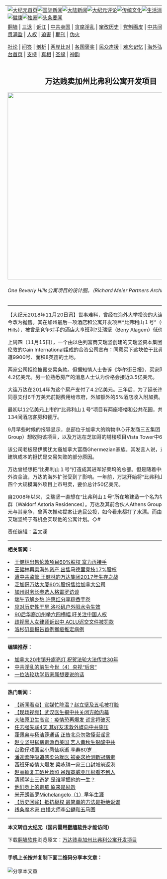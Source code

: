 <a name="1" id="1" target="_blank"></a><span id="1"></span>
<table align=center border="0"><tr><td colspan="2" VALIGN=TOP><a href="https://github.com/jvegqd373/djy/blob/master/gb/nf1351518.md#1"><img src="https://raw.githubusercontent.com/jvegqd373/www/master/t/djy/1.jpg" title="大纪元首页" alt="大纪元首页"></a><a href="https://github.com/jvegqd373/djy/blob/master/gb/n24hr.md#1"><img src="https://raw.githubusercontent.com/jvegqd373/www/master/t/djy/3.jpg" title="国际新闻" alt="国际新闻"></a><a href="https://github.com/jvegqd373/djy/blob/master/gb/nsc413.md#1"><img src="https://raw.githubusercontent.com/jvegqd373/www/master/t/djy/4.jpg" title="大陆新闻" alt="大陆新闻"></a><a href="https://github.com/jvegqd373/djy/blob/master/gb/news392.md#1"><img src="https://raw.githubusercontent.com/jvegqd373/www/master/t/djy/5.jpg" title="大纪元评论" alt="大纪元评论"></a><a href="https://github.com/jvegqd373/djy/blob/master/gb/news2007.md#1"><img src="https://raw.githubusercontent.com/jvegqd373/www/master/t/djy/6.jpg" title="传统文化" alt="传统文化"></a><a href="https://github.com/jvegqd373/djy/blob/master/gb/news2008.md#1"><img src="https://raw.githubusercontent.com/jvegqd373/www/master/t/djy/7.jpg" title="生活消费" alt="生活消费"></a><a href="https://github.com/jvegqd373/djy/blob/master/gb/ncyule.md#1"><img src="https://raw.githubusercontent.com/jvegqd373/www/master/t/djy/8.jpg" title="娱乐休闲" alt="娱乐休闲"></a><a href="https://github.com/jvegqd373/djy/blob/master/gb/nsc1002.md#1"><img src="https://raw.githubusercontent.com/jvegqd373/www/master/t/djy/9.jpg" title="健康" alt="健康"></a><a href="https://github.com/jvegqd373/djy/blob/master/gb/nf6092.md#1"><img src="https://raw.githubusercontent.com/jvegqd373/www/master/t/djy/10a.jpg" title="独家" alt="独家"></a><a href="https://github.com/jvegqd373/djy/blob/master/gb/nf4514.md#1"><img src="https://raw.githubusercontent.com/jvegqd373/www/master/t/djy/12a.jpg" title="头条要闻" alt="头条要闻"></a></td></tr>
<tr><td colspan="2" VALIGN=TOP><a target="_blank" href="https://github.com/jvegqd373/www/blob/master/README.md?zsrh#1">翻墙</a> | <a target="_blank" href="https://github.com/jvegqd373/djy/blob/master/gb/nf5657.md#1">三退</a> | <a target="_blank" href="https://github.com/jvegqd373/djy/blob/master/gb/nf6124.md#1">诉江</a> | <a target="_blank" href="https://github.com/jvegqd373/djy/blob/master/gb/nf1176117.md#1">中共卖国</a> | <a target="_blank" href="https://github.com/jvegqd373/djy/blob/master/gb/nf5773.md#1">贪腐淫乱</a> | <a target="_blank" href="https://github.com/jvegqd373/djy/blob/master/gb/nf1176115.md#1">窜改历史</a> | <a target="_blank" href="https://github.com/jvegqd373/djy/blob/master/gb/nf1176107.md#1">党魁画皮</a> | <a target="_blank" href="https://github.com/jvegqd373/djy/blob/master/gb/nf1320400.md#1">中共间谍</a> | <a target="_blank" href="https://github.com/jvegqd373/djy/blob/master/gb/nf1176114.md#1">破坏传统</a> | <a target="_blank" href="https://github.com/jvegqd373/ntdtv/blob/master/gb/prog447_1.md#1">恶贯满盈</a> | <a target="_blank" href="https://github.com/jvegqd373/djy/blob/master/gb/ncid278.md#1">人权</a> | <a target="_blank" href="https://github.com/jvegqd373/djy/blob/master/gb/nf1176111.md#1">迫害</a> | <a target="_blank" href="https://gitlab.com/szzdlab/mh-qikan/blob/master/README.md#1">期刊</a> | <a target="_blank" href="https://github.com/jvegqd373/djy/blob/master/gb/nf5562.md#1">伪火</a></p><p><a target="_blank" href="https://github.com/jvegqd373/djy/blob/master/gb/9p.md#1">社论</a> | <a target="_blank" href="https://github.com/jvegqd373/djy/blob/master/gb/nf4378.md#1">问答</a> | <a target="_blank" href="https://github.com/jvegqd373/djy/blob/master/gb/nf5792.md#1">剖析</a> | <a target="_blank" href="https://github.com/jvegqd373/djy/blob/master/gb/nf5735.md#1">两岸比对</a> | <a target="_blank" href="https://github.com/jvegqd373/djy/blob/master/gb/nf6119.md#1">各国褒奖</a> | <a target="_blank" href="https://github.com/jvegqd373/djy/blob/master/gb/nf6120.md#1">民众声援</a> | <a target="_blank" href="https://github.com/jvegqd373/djy/blob/master/gb/nf1188594.md#1">难忘记忆</a> | <a target="_blank" href="https://github.com/jvegqd373/djy/blob/master/gb/nf3180.md#1">海外弘传</a> | <a target="_blank" href="https://github.com/jvegqd373/djy/blob/master/gb/nf5410.md#1">万人上访</a> | <a target="_blank" href="https://github.com/jvegqd373/www/blob/master/README.md?zsrh#1">平台首页</a> | <a target="_blank" href="https://github.com/jvegqd373/djy/blob/master/gb/nf4386.md#1">支持</a> | <a target="_blank" href="https://github.com/jvegqd373/djy/blob/master/gb/nf4389.md#1">真相</a> | <a target="_blank" href="https://github.com/jvegqd373/djy/blob/master/gb/nf5790.md#1">圣缘</a> | <a target="_blank" href="https://github.com/jvegqd373/djy/blob/master/gb/nf4786.md#1">神韵</a></td></tr>
<tr><td VALIGN=TOP width="626"><h2 align=center>万达贱卖加州比弗利公寓开发项目</h2>
<img width="600" src="https://i.epochtimes.com/assets/uploads/2018/11/10_2.0.0-600x400.jpg" />
<h6>One Beverly Hills公寓项目的设计图。（Richard Meier Partners Architects提供）
</h6>
<hr>
<p>【大纪元2018年11月20日讯】世事难料，曾经在海外大举投资的<ahref="https://github.com/jvegqd373/djy/blob/master/gb/tag/%E5%A4%A7%E8%BF%9E%E4%B8%87%E8%BE%BE%E9%9B%86%E5%9B%A2.md#1">大连万达集团</a>，如今改为<ahref="https://github.com/jvegqd373/djy/blob/master/gb/tag/%E6%8A%9B%E5%94%AE.md#1">抛售</a>。其在加州最后一项酒店和公寓开发项目“<ahref="https://github.com/jvegqd373/djy/blob/master/gb/tag/%E6%AF%94%E5%BC%97%E5%88%A9%E5%B1%B1%EF%BC%91%E5%8F%B7.md#1">比弗利山１号</a>”（One Beverly Hills），被曾是竞争对手的酒店大亨班利?艾瑞坚（Beny Alagem）低价买下。</p>
<p>上周四（11月15日），一个由以色列富商艾瑞坚创建的艾瑞坚资本集团，和总部位于伦敦的Cain International组成的合资公司宣布：同意买下这块位于比弗利山威尔谢大道9900号、面积8英亩的土地。</p>
<p>两家公司拒绝披露交易条款。但据知情人士告诉《华尔街日报》，买家同意支付超过4.2亿美元。另一位熟悉房产的消息人士认为价格会接近3.5亿美元。</p>
<p>大连万达在2014年为这个房产支付了4.2亿美元。三年后，为了延长许可证，该公司同意支付6千万美元前期费用给市府，外加额外的5%酒店收入附加费。</p>
<p>最初以12亿美元上市的“<ahref="https://github.com/jvegqd373/djy/blob/master/gb/tag/%E6%AF%94%E5%BC%97%E5%88%A9%E5%B1%B1%EF%BC%91%E5%8F%B7.md#1">比弗利山１号</a>”项目有两座塔楼和公共花园，共193间公寓、134间酒店客房和餐厅。</p>
<p>9月早些时候的报导显示，总部位于加拿大的购物中心开发商三五集团（Triple Five Group）想收购该项目，以及万达在芝加哥的塔楼项目Vista Tower中60%的股份。</p>
<p>该公司老板是伊朗犹太裔加拿大富商Ghermezian家族。其发言人说，对利率上升和建筑成本的担忧是交易失败的部分原因。</p>
<p>万达曾经想把“比弗利山１号”打造成其进军好莱坞的总部。但是随着中共政府收紧海外资金流，万达的海外扩张受到了影响。一年前，万达开始将“比弗利山１号”和其它四个大规模海外项目上市甩卖，要价总计50亿美元。</p>
<p>自2008年以来，艾瑞坚一直想在“比弗利山１号”所在地建造一个名为华尔道夫的公寓群（Waldorf Astoria Residences）。万达及其前合伙人Athens Group花了数百万美元与其竞争，曾两次推动提案让选民公投，如今看来都打了水漂。而由于万达撤离，艾瑞坚终于有机会实现他的公寓计划。◇#</p>
<p>责任编辑：孟文澜</p>

<hr>


<strong>相关新闻：</strong>
<li><a href="https://github.com/jvegqd373/djy/blob/master/gb/18/1/17/n10065305.md#1">王健林出售伦敦项目60%股权 富力再接手</a></li>
<li><a href="https://github.com/jvegqd373/djy/blob/master/gb/18/2/14/n10144097.md#1">王健林再卖海外资产 出售马德里竞技17%股权</a></li>
<li><a href="https://github.com/jvegqd373/djy/blob/master/gb/18/2/20/n10158480.md#1">遭中共监管 王健林的万达集团2017年生存之战</a></li>
<li><a href="https://github.com/jvegqd373/djy/blob/master/gb/18/9/21/n10732101.md#1">芝加哥万达大厦60%股份售给加拿大公司</a></li>
<li><a href="https://github.com/jvegqd373/djy/blob/master/gb/22/6/3/n13751344.md#1">加州财务长参选人格雷罗访谈</a></li>
<li><a href="https://github.com/jvegqd373/djy/blob/master/gb/22/6/3/n13751332.md#1">端午节解乡愁 许惠红分享粽香芋卷</a></li>
<li><a href="https://github.com/jvegqd373/djy/blob/master/gb/22/6/3/n13751293.md#1">应对历史性干旱 洛杉矶户外限水令生效</a></li>
<li><a href="https://github.com/jvegqd373/djy/blob/master/gb/22/6/2/n13751281.md#1">90后华裔加州举六四横幅 吁关注中国人权</a></li>
<li><a href="https://github.com/jvegqd373/djy/blob/master/gb/22/6/2/n13751279.md#1">歧视黑人女律师诉讼中 ACLU迟交文件被罚款</a></li>
<li><a href="https://github.com/jvegqd373/djy/blob/master/gb/22/6/2/n13751233.md#1">洛杉矶县报告首例猴痘推定病例</a></li>
<hr>


<strong>编辑推荐：</strong>
<li><a href="https://github.com/ychojm359/ntdtv/blob/master/gb/2022/05/01/a103414939.md#1" target="_blank">加拿大20市镇升旗亮灯 祝贺法轮大法传世30年</a></li><li><a href="https://github.com/tsiac2612/djy/blob/master/gb/18/3/21/n10237420.md#1" target="_blank">中共淫乱的前生今世（4）央视“后宫”</a></li><li><a href="https://github.com/tsiac2612/djy/blob/master/gb/17/6/26/n9322928.md#1" target="_blank">一位法轮功学员家属想要说的话</a></li>
<hr>

<strong>热门新闻：</strong>
<li><a href="https://github.com/jvegqd373/djy/blob/master/gb/20/3/16/n11945071.md#1">【新闻看点】官媒忙降温？赵立坚及五毛被打脸</a></li>
<li><a href="https://github.com/jvegqd373/djy/blob/master/gb/20/3/16/n11943071.md#1">【现场视频】武汉医生揭中共关闭方舱内幕</a></li>
<li><a href="https://github.com/jvegqd373/djy/blob/master/gb/20/3/15/n11942229.md#1">大陆原卫生高官：疫情恐再爆发 谎言将破灭</a></li>
<li><a href="https://github.com/jvegqd373/djy/blob/master/gb/20/3/15/n11942675.md#1">任志强失联4天 其好友求救外媒向中共施压</a></li>
<li><a href="https://github.com/jvegqd373/djy/blob/master/gb/20/3/16/n11945291.md#1">蓬佩奥与杨洁篪通话 正告北京勿散怪诞谣言</a></li>
<li><a href="https://github.com/jvegqd373/djy/blob/master/gb/20/3/15/n11942589.md#1">赵立坚甩锅病毒源自美国 艺人黄秋生狠酸中共</a></li>
<li><a href="https://github.com/jvegqd373/djy/blob/master/gb/20/3/17/n11946544.md#1">台歌仔戏国宝小凤仙病逝 享寿80岁　</a></li>
<li><a href="https://github.com/jvegqd373/djy/blob/master/gb/20/3/15/n11942781.md#1">潘迎紫呼吸道感染急就医 被要求检测新冠病毒</a></li>
<li><a href="https://github.com/jvegqd373/djy/blob/master/gb/20/3/15/n11942415.md#1">西班牙疫情大爆发 梁咏琪一家三口封城前返港</a></li>
<li><a href="https://github.com/jvegqd373/djy/blob/master/gb/20/3/16/n11945468.md#1">赵丽颖复工晒片场照 吊超高威亚压根看不到人</a></li>
<li><a href="https://github.com/jvegqd373/djy/blob/master/gb/20/3/11/n11933369.md#1">清朝学士三奇梦 是谁掌握他的一生？</a></li>
<li><a href="https://github.com/jvegqd373/djy/blob/master/gb/20/1/2/n11764074.md#1">他们身上的毒疮 原来是夙怨</a></li>
<li><a href="https://github.com/jvegqd373/djy/blob/master/gb/13/1/31/n3790016.md#1">米开朗基罗Michelangelo（1）早年生涯</a></li>
<li><a href="https://github.com/jvegqd373/djy/blob/master/gb/20/3/7/n11923201.md#1">【历史回眸】抵抗极权 最简单的方法是拒绝说谎</a></li>
<li><a href="https://github.com/jvegqd373/djy/blob/master/gb/20/3/6/n11920418.md#1">线条魔术家  白描大师李公麟和五马图</a></li>
<hr>

<strong>本文转自<a href="https://www.epochtimes.com">大纪元</a>（国内需用<a href="https://github.com/jvegqd373/www/blob/master/README.md#8">翻墙软件</a>才能访问）</strong><p>下载<a href="https://github.com/jvegqd373/www/blob/master/README.md#8">翻墙软件</a>浏览原文：<a href="https://www.epochtimes.com/gb/18/11/20/n10862888.htm">万达贱卖加州比弗利公寓开发项目</a></p><hr>

<strong>手机上长按并复制下面二维码分享本文章：</strong><br><br><img src="https://chart.apis.google.com/chart?cht=qr&chs=240x240&choe=UTF-8&chld=M|2&chl=https://github.com/jvegqd373/djy/blob/master/gb/18/11/20/n10862888.md%231" title="分享本文章"></td><td VALIGN=TOP><a href="https://github.com/jvegqd373/djy/blob/master/gb/16/1/21/n4622075.md?dfh#1" target="_blank"><img src="https://raw.githubusercontent.com/jvegqd373/djy/master/gb/300/wei-f1.jpg" title="中共的伪火骗局"  alt="中共的伪火骗局"></a><br><a href="https://github.com/jvegqd373/www/blob/master/README.md?dfh#9" target="_blank"><img src="https://raw.githubusercontent.com/jvegqd373/djy/master/gb/300/yong-h.jpg" title="永恒的见证"  alt="永恒的见证"></a><br><a href="https://github.com/jvegqd373/djy/blob/master/gb/13/9/29/n3974789.md?dfh#1" target="_blank"><img src="https://raw.githubusercontent.com/jvegqd373/djy/master/gb/300/shang-lnz.jpg" title="善良女子被中共投男牢"  alt="善良女子被中共投男牢"></a><br><a href="https://github.com/jvegqd373/djy/blob/master/gb/16/3/16/n4663449.md?dfh#1" target="_blank"><img src="https://raw.githubusercontent.com/jvegqd373/djy/master/gb/300/huo-z3.jpg" title="警卫目击活摘器官"  alt="警卫目击活摘器官"></a><br><a href="https://github.com/jvegqd373/djy/blob/master/gb/16/8/7/n8177641.md?dfh#1" target="_blank"><img src="https://raw.githubusercontent.com/jvegqd373/djy/master/gb/300/huo-z4.jpg" title="证人描述活摘恐怖"  alt="证人描述活摘恐怖"></a><br><a href="https://github.com/jvegqd373/djy/blob/master/gb/10/4/19/n2881569.md?dfh#1" target="_blank"><img src="https://raw.githubusercontent.com/jvegqd373/djy/master/gb/300/huo-z1.jpg" title="揭开活摘器官黑幕"  alt="揭开活摘器官黑幕"></a><br><a href="https://github.com/jvegqd373/djy/blob/master/gb/10/11/7/n3077476.md?dfh#1" target="_blank"><img src="https://raw.githubusercontent.com/jvegqd373/djy/master/gb/300/ma-ks.jpg" title="马克思的成魔之路"  alt="马克思的成魔之路"></a><br><a href="https://github.com/jvegqd373/djy/blob/master/gb/14/6/9/n4173977.md?dfh#1" target="_blank"><img src="https://raw.githubusercontent.com/jvegqd373/djy/master/gb/300/chang-zs.jpg" title="藏字石 蕴天机"  alt="藏字石 蕴天机"></a><br><a href="https://github.com/jvegqd373/djy/blob/master/gb/18/5/10/n10381511.md?dfh#1" target="_blank"><img src="https://raw.githubusercontent.com/jvegqd373/djy/master/gb/300/st1.jpg" title="关注三亿人三退"  alt="关注三亿人三退"></a><br><a href="https://github.com/jvegqd373/djy/blob/master/gb/18/3/21/n10237682.md?dfh#1" target="_blank"><img src="https://raw.githubusercontent.com/jvegqd373/djy/master/gb/300/jie-t.jpg" title="解体中共复兴中华"  alt="解体中共复兴中华"></a><br><a href="https://github.com/jvegqd373/djy/blob/master/gb/9/2/9/n2422991.md?dfh#1" target="_blank"><img src="https://raw.githubusercontent.com/jvegqd373/djy/master/gb/300/gao-zs.jpg" title="中共迫害良心律师"  alt="中共迫害良心律师"></a><br><a href="https://github.com/jvegqd373/djy/blob/master/gb/18/12/9/n10900044.md?dfh#1" target="_blank"><img src="https://raw.githubusercontent.com/jvegqd373/djy/master/gb/300/sj1.jpg" title="三百多万人举报江泽民"  alt="三百多万人举报江泽民"></a><br><a href="https://github.com/jvegqd373/djy/blob/master/gb/18/8/28/n10672014.md?dfh#1" target="_blank"><img src="https://raw.githubusercontent.com/jvegqd373/djy/master/gb/300/sj2.jpg" title="这些官员为何起诉江泽民"  alt="这些官员为何起诉江泽民"></a><br><a href="https://github.com/jvegqd373/djy/blob/master/gb/8/12/18/n2367165.md?dfh#1" target="_blank"><img src="https://raw.githubusercontent.com/jvegqd373/djy/master/gb/300/liangan.jpg" title="海峡两岸的强烈对比"  alt="海峡两岸的强烈对比"></a><br><a href="https://github.com/jvegqd373/djy/blob/master/gb/15/12/10/n4593139.md?dfh#1" target="_blank"><img src="https://raw.githubusercontent.com/jvegqd373/djy/master/gb/300/jia-ndzl.jpg" title="加拿大总理的贺信"  alt="加拿大总理的贺信"></a><br><a href="https://github.com/jvegqd373/djy/blob/master/gb/11/6/17/n3289382.md?dfh#1" target="_blank"><img src="https://raw.githubusercontent.com/jvegqd373/djy/master/gb/300/xiao-wd.jpg" title="探寻真相兼听则明"  alt="探寻真相兼听则明"></a><br><a href="https://github.com/jvegqd373/djy/blob/master/gb/18/10/27/n10812623.md?dfh#1" target="_blank"><img src="https://raw.githubusercontent.com/jvegqd373/djy/master/gb/300/yindu.jpg" title="印度媒体报道东方"  alt="印度媒体报道东方"></a><br><a href="https://github.com/jvegqd373/djy/blob/master/gb/18/6/9/n10469652.md?dfh#1" target="_blank"><img src="https://raw.githubusercontent.com/jvegqd373/djy/master/gb/300/xie-j.jpg" title="不一样的海外校园"  alt="不一样的海外校园"></a><br><a href="https://github.com/jvegqd373/djy/blob/master/gb/7/4/5/n1669415.md?dfh#1" target="_blank"><img src="https://raw.githubusercontent.com/jvegqd373/djy/master/gb/300/li-up.jpg" title="从大师到徒弟的传奇"  alt="从大师到徒弟的传奇"></a><br><a href="https://github.com/jvegqd373/djy/blob/master/gb/17/5/26/n9191512.md?dfh#1" target="_blank"><img src="https://raw.githubusercontent.com/jvegqd373/djy/master/gb/300/zfl2.jpg" title="亿万人与东方一本奇书"  alt="亿万人与东方一本奇书"></a><br><a href="https://github.com/jvegqd373/djy/blob/master/gb/13/11/27/n4020290.md?dfh#1" target="_blank"><img src="https://raw.githubusercontent.com/jvegqd373/djy/master/gb/300/zhen-h.jpg" title="大陆见不到的震撼场面"  alt="大陆见不到的震撼场面"></a><br><a href="https://github.com/jvegqd373/djy/blob/master/gb/15/7/17/n4482910.md?dfh#1" target="_blank"><img src="https://raw.githubusercontent.com/jvegqd373/djy/master/gb/300/dalu-sk.jpg" title="人心向善 大陆当初盛况"  alt="人心向善 大陆当初盛况"></a><br><a href="https://github.com/jvegqd373/djy/blob/master/gb/19/1/5/n10955468.md?dfh#1" target="_blank"><img src="https://raw.githubusercontent.com/jvegqd373/djy/master/gb/300/zfl1.jpg" title="追寻真理 这书讲什么"  alt="追寻真理 这书讲什么"></a><br><a href="https://github.com/jvegqd373/www/blob/master/README.md?dfh#1" target="_blank"><img src="https://raw.githubusercontent.com/jvegqd373/djy/master/gb/300/fq1.jpg" title="下载免费翻墙软件"  alt="下载免费翻墙软件"></a><br></td></tr></table>
